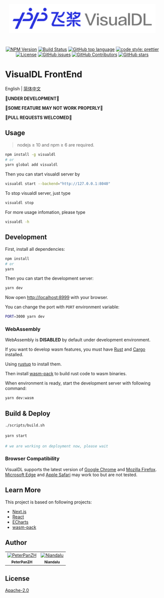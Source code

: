 <p align="center">
    <a href="https://github.com/PaddlePaddle/VisualDL"><img align="center" style="width:480px" width="480" src="https://raw.githubusercontent.com/PaddlePaddle/VisualDL/develop/frontend/public/images/logo-visualdl.svg?sanitize=true" alt="VisualDL" /></a>
</p>
<br />

<p align="center">
    <a href="https://www.npmjs.com/package/visualdl"><img src="https://img.shields.io/npm/v/visualdl?style=flat-square" alt="NPM Version" /></a>
    <a href="https://travis-ci.org/PaddlePaddle/VisualDL"><img src="https://img.shields.io/travis/PaddlePaddle/VisualDL?style=flat-square" alt="Build Status" /></a>
    <a href="https://github.com/PaddlePaddle/VisualDL"><img src="https://img.shields.io/github/languages/top/PaddlePaddle/VisualDL?style=flat-square" alt="GitHub top language" /></a>
    <a href="https://github.com/prettier/prettier"><img src="https://img.shields.io/badge/code_style-prettier-ff69b4.svg?style=flat-square" alt="code style: prettier" /></a>
    <a href="https://github.com/PaddlePaddle/VisualDL/blob/develop/LICENSE"><img src="https://img.shields.io/github/license/PaddlePaddle/VisualDL?style=flat-square" alt="License" /></a>
    <a href="https://github.com/PaddlePaddle/VisualDL/issues"><img src="https://img.shields.io/github/issues/PaddlePaddle/VisualDL?style=flat-square" alt="GitHub issues" /></a>
    <a href="https://github.com/PaddlePaddle/VisualDL/graphs/contributors"><img src="https://img.shields.io/github/contributors/PaddlePaddle/VisualDL?style=flat-square" alt="GitHub Contributors" /></a>
    <a href="https://github.com/PaddlePaddle/VisualDL/stargazers"><img src="https://img.shields.io/github/stars/PaddlePaddle/VisualDL?style=social" alt="GitHub stars" /></a>
</p>

# VisualDL FrontEnd

English | [简体中文](https://github.com/PaddlePaddle/VisualDL/blob/develop/frontend/README_cn.md)

**🚧UNDER DEVELOPMENT🚧**

**🚧SOME FEATURE MAY NOT WORK PROPERLY🚧**

**🚧PULL REQUESTS WELCOMED🚧**

## Usage

> nodejs ≥ 10 and npm ≥ 6 are required.

```bash
npm install -g visualdl
# or
yarn global add visualdl
```

Then you can start visualdl server by

```bash
visualdl start --backend="http://127.0.0.1:8040"
```

To stop visualdl server, just type

```bash
visualdl stop
```

For more usage infomation, please type

```bash
visualdl -h
```

## Development

First, install all dependencies:

```bash
npm install
# or
yarn
```

Then you can start the development server:

```bash
yarn dev
```

Now open [http://localhost:8999](http://localhost:8999) with your browser.

You can change the port with `PORT` environment variable:

```bash
PORT=3000 yarn dev
```

### WebAssembly

WebAssembly is **DISABLED** by default under development environment.

If you want to develop wasm features, you must have [Rust](https://www.rust-lang.org/) and [Cargo](https://doc.rust-lang.org/cargo/) installed.

Using [rustup](https://rustup.rs/) to install them.

Then install [wasm-pack](https://rustwasm.github.io/wasm-pack/installer/) to build rust code to wasm binaries.

When environment is ready, start the development server with following command:

```bash
yarn dev:wasm
```

## Build & Deploy

```bash
./scripts/build.sh

yarn start

# we are working on deployment now, please wait
```

### Browser Compatibility

VisualDL supports the latest version of [Google Chrome](https://www.google.com/chrome/) and [Mozilla Firefox](https://www.mozilla.org/). [Microsoft Edge](https://www.microsoft.com/edge) and [Apple Safari](https://www.apple.com/safari/) may work too but are not tested.

## Learn More

This project is based on following projects:

- [Next.js](https://nextjs.org/)
- [React](https://reactjs.org/)
- [ECharts](https://echarts.apache.org/)
- [wasm-pack](https://rustwasm.github.io/wasm-pack/)

## Author
<table><tr><td align="center"><a href="https://github.com/PeterPanZH"><img src="https://avatars0.githubusercontent.com/u/3366499?s=460&v=4" width="120px;" alt="PeterPanZH"/><br /><sub><b>PeterPanZH</b></sub></a></td><td align="center"><a href="https://github.com/Niandalu"><img src="https://avatars1.githubusercontent.com/u/6406875?s=460&v=4" width="120px;" alt="Niandalu"/><br /><sub><b>Niandalu</b></sub></a></td></tr></table>

## License

[Apache-2.0](https://github.com/PaddlePaddle/VisualDL/blob/develop/LICENSE)
